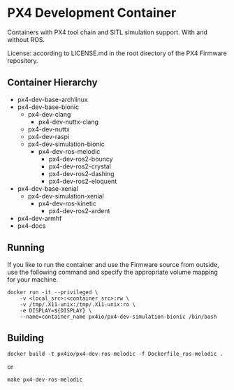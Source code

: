 # PX4 Development Container #

Containers with PX4 tool chain and SITL simulation support. With and without ROS.

License: according to LICENSE.md in the root directory of the PX4 Firmware repository.

## Container Hierarchy ##

 - px4-dev-base-archlinux
 - px4-dev-base-bionic
   - px4-dev-clang
     - px4-dev-nuttx-clang
   - px4-dev-nuttx
   - px4-dev-raspi
   - px4-dev-simulation-bionic
     - px4-dev-ros-melodic
       - px4-dev-ros2-bouncy
       - px4-dev-ros2-crystal
       - px4-dev-ros2-dashing
       - px4-dev-ros2-eloquent
 - px4-dev-base-xenial
   - px4-dev-simulation-xenial
     - px4-dev-ros-kinetic
       - px4-dev-ros2-ardent
 - px4-dev-armhf
 - px4-docs

## Running ##

If you like to run the container and use the Firmware source from outside, use the following command and specify the appropriate volume mapping for your machine.

```console
docker run -it --privileged \
	-v <local_src>:<container_src>:rw \
	-v /tmp/.X11-unix:/tmp/.X11-unix:ro \
	-e DISPLAY=${DISPLAY} \
	--name=container_name px4io/px4-dev-simulation-bionic /bin/bash

```

## Building ##

```console
docker build -t px4io/px4-dev-ros-melodic -f Dockerfile_ros-melodic .

```

or

```console
make px4-dev-ros-melodic

```
